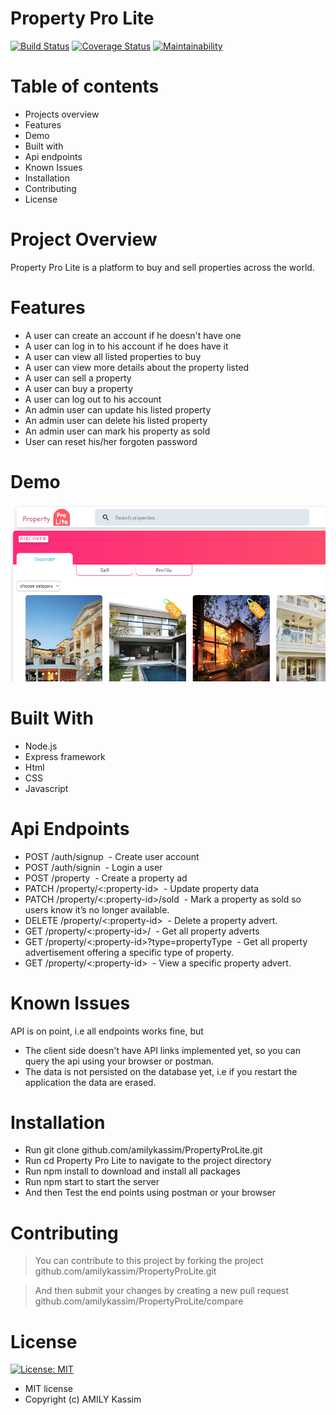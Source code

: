# Property Pro Lite

[![Build Status](https://travis-ci.org/amilykassim/PropertyProLite.svg?branch=develop)](https://travis-ci.org/amilykassim/PropertyProLite)       [![Coverage Status](https://coveralls.io/repos/github/amilykassim/PropertyProLite/badge.svg?branch=develop)](https://coveralls.io/github/amilykassim/PropertyProLite?branch=develop)       [![Maintainability](https://api.codeclimate.com/v1/badges/3dbe4a90345d8b162c9b/maintainability)](https://codeclimate.com/github/amilykassim/PropertyProLite/maintainability)


# Table of contents

- Projects overview
- Features
- Demo
- Built with 
- Api endpoints
- Known Issues
- Installation
- Contributing
- License

# Project Overview

Property Pro Lite is a platform to buy and sell properties across the world.

# Features

- A user can create an account if he doesn't have one
- A user can log in to his account if he does have it
- A user can view all listed properties to buy
- A user can view more details about the property listed
- A user can sell a property
- A user can buy a property
- A user can log out to his account
- An admin user can update his listed property
- An admin user can delete his listed property
- An admin user can mark his property as sold
- User can reset his/her forgoten password

# Demo
![alt text](./UI/assets/preview.png)
# Built With
- Node.js
- Express framework
- Html
- CSS
- Javascript

# Api Endpoints
- POST /auth/signup  - Create user account 
- POST /auth/signin  - Login a user
- POST  /property  - Create a property ad
- PATCH  /property/<:property-id>  - Update property data
- PATCH  /property/<:property-id>/sold  - Mark a property as sold so users know it’s no longer available​.
- DELETE  /property/<:property-id>  - Delete a property advert.
- GET  /property/<:property-id>/  - Get all property adverts
- GET  /property/<:property-id>?type=​propertyType  - Get all property advertisement offering a specific type of property. 
- GET /property/<:property-id>  - View a specific property advert. 

# Known Issues
API is on point, i.e all endpoints works fine, but 
- The client side doesn't have API links implemented yet, so you can query the api using your browser or postman.
- The data is not persisted on the database yet, i.e if you restart the application the data are erased.

# Installation
- Run git clone github.com/amilykassim/PropertyProLite.git
- Run cd Property Pro Lite to navigate to the project directory
- Run npm install to download and install all packages
- Run npm start to start the server
- And then Test the end points using postman or your browser

# Contributing
> You can contribute to this project by forking the project github.com/amilykassim/PropertyProLite.git

> And then submit your changes by creating a new pull request github.com/amilykassim/PropertyProLite/compare


# License
[![License: MIT](https://img.shields.io/badge/License-MIT-yellow.svg)](https://opensource.org/licenses/MIT)
- MIT license
- Copyright (c) AMILY Kassim


